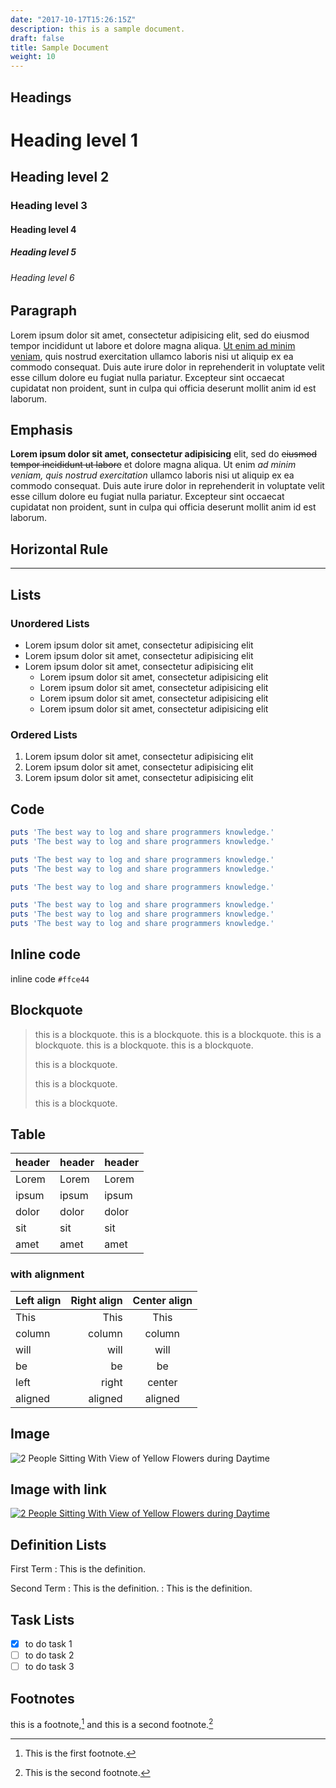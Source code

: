 ```yaml
---
date: "2017-10-17T15:26:15Z"
description: this is a sample document.
draft: false
title: Sample Document
weight: 10
---
```


## Headings

# Heading level 1
## Heading level 2
### Heading level 3
#### Heading level 4
##### Heading level 5
###### Heading level 6

## Paragraph

Lorem ipsum dolor sit amet, consectetur adipisicing elit, sed do eiusmod tempor incididunt ut labore et dolore magna aliqua. [Ut enim ad minim veniam](https://github.com/thingsym/hugo-theme-techdoc), quis nostrud exercitation ullamco laboris nisi ut aliquip ex ea commodo consequat. Duis aute irure dolor in reprehenderit in voluptate velit esse cillum dolore eu fugiat nulla pariatur. Excepteur sint occaecat cupidatat non proident, sunt in culpa qui officia deserunt mollit anim id est laborum.

## Emphasis

**Lorem ipsum dolor sit amet, consectetur adipisicing** elit, sed do ~~eiusmod tempor incididunt ut labore~~ et dolore magna aliqua. Ut enim *ad minim veniam, quis nostrud exercitation* ullamco laboris nisi ut aliquip ex ea commodo consequat. Duis aute irure dolor in reprehenderit in voluptate velit esse cillum dolore eu fugiat nulla pariatur. Excepteur sint occaecat cupidatat non proident, sunt in culpa qui officia deserunt mollit anim id est laborum.

## Horizontal Rule

---

## Lists

### Unordered Lists

* Lorem ipsum dolor sit amet, consectetur adipisicing elit
* Lorem ipsum dolor sit amet, consectetur adipisicing elit
* Lorem ipsum dolor sit amet, consectetur adipisicing elit
	* Lorem ipsum dolor sit amet, consectetur adipisicing elit
	* Lorem ipsum dolor sit amet, consectetur adipisicing elit
	* Lorem ipsum dolor sit amet, consectetur adipisicing elit
	* Lorem ipsum dolor sit amet, consectetur adipisicing elit

### Ordered Lists

1. Lorem ipsum dolor sit amet, consectetur adipisicing elit
2. Lorem ipsum dolor sit amet, consectetur adipisicing elit
3. Lorem ipsum dolor sit amet, consectetur adipisicing elit

## Code

```ruby
puts 'The best way to log and share programmers knowledge.' 
puts 'The best way to log and share programmers knowledge.'

puts 'The best way to log and share programmers knowledge.' 
puts 'The best way to log and share programmers knowledge.'

puts 'The best way to log and share programmers knowledge.'

puts 'The best way to log and share programmers knowledge.' 
puts 'The best way to log and share programmers knowledge.' 
puts 'The best way to log and share programmers knowledge.'
```

## Inline code

inline code `#ffce44`

## Blockquote

> this is a blockquote. this is a blockquote. this is a blockquote. this is a blockquote. this is a blockquote. this is a blockquote.
>
> this is a blockquote.
>
> this is a blockquote.
>
> this is a blockquote.

## Table

| header | header | header |
|------------|-------------|--------------|
| Lorem      | Lorem       | Lorem        |
| ipsum      | ipsum       | ipsum        |
| dolor      | dolor       | dolor        |
| sit        | sit         | sit          |
| amet       | amet        | amet         |

### with alignment

| Left align | Right align | Center align |
|:-----------|------------:|:------------:|
| This       | This        | This         |
| column     | column      | column       |
| will       | will        | will         |
| be         | be          | be           |
| left       | right       | center       |
| aligned    | aligned     | aligned      |

## Image

![2 People Sitting With View of Yellow Flowers during Daytime](../images/pexels-photo-196666.jpeg "sample")


## Image with link

[![2 People Sitting With View of Yellow Flowers during Daytime](../images/pexels-photo-196666.jpeg)](https://www.pexels.com/photo/2-people-sitting-with-view-of-yellow-flowers-during-daytime-196666/)


## Definition Lists

First Term
: This is the definition.

Second Term
: This is the definition.
: This is the definition.

## Task Lists

- [x] to do task 1
- [ ] to do task 2
- [ ] to do task 3

## Footnotes

this is a footnote,[^1] and this is a second footnote.[^2]

[^1]: This is the first footnote.
[^2]: This is the second footnote.
